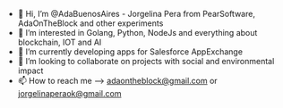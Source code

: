 - 👋 Hi, I’m @AdaBuenosAires - Jorgelina Pera from PearSoftware, AdaOnTheBlock and other experiments
- 🐍 I’m interested in Golang, Python, NodeJs and everything about blockchain, IOT and AI
- 🌱 I’m currently developing apps for Salesforce AppExchange 
- 💞️ I’m looking to collaborate on projects with social and environmental impact 
- 📫 How to reach me --> adaontheblock@gmail.com or jorgelinaperaok@gmail.com

<!---
AdaBuenosAires/AdaBuenosAires is a ✨ special ✨ repository 

--->
